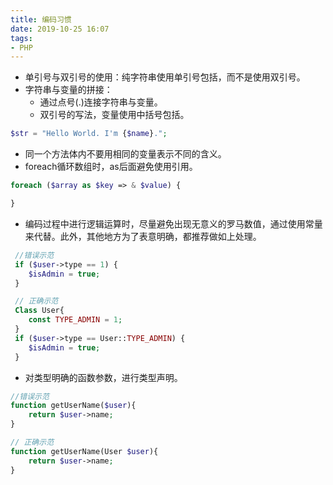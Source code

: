 ```yaml
---
title: 编码习惯
date: 2019-10-25 16:07
tags:
- PHP
---
```


 - 单引号与双引号的使用：纯字符串使用单引号包括，而不是使用双引号。
 - 字符串与变量的拼接：
    - 通过点号(.)连接字符串与变量。
    - 双引号的写法，变量使用中括号包括。
``` php
$str = "Hello World. I'm {$name}.";
```
 - 同一个方法体内不要用相同的变量表示不同的含义。
 - foreach循环数组时，as后面避免使用引用。
```php
foreach ($array as $key => & $value) {

}
```
 - 编码过程中进行逻辑运算时，尽量避免出现无意义的罗马数值，通过使用常量来代替。此外，其他地方为了表意明确，都推荐做如上处理。
```php
 //错误示范
 if ($user->type == 1) {
    $isAdmin = true;
 }

 // 正确示范
 Class User{
    const TYPE_ADMIN = 1;
 }
 if ($user->type == User::TYPE_ADMIN) {
    $isAdmin = true;
 }
```
 - 对类型明确的函数参数，进行类型声明。
```php
//错误示范
function getUserName($user){
    return $user->name;
}

// 正确示范
function getUserName(User $user){
    return $user->name;
}

 ```